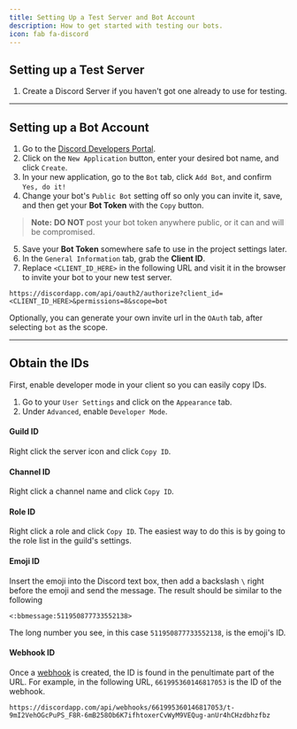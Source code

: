 ```yaml
---
title: Setting Up a Test Server and Bot Account
description: How to get started with testing our bots.
icon: fab fa-discord
---
```


## Setting up a Test Server

1. Create a Discord Server if you haven't got one already to use for testing.

---

## Setting up a Bot Account

1. Go to the [Discord Developers Portal](https://discordapp.com/developers/applications/).
2. Click on the `New Application` button, enter your desired bot name, and click `Create`.
3. In your new application, go to the `Bot` tab, click `Add Bot`, and confirm `Yes, do it!`
4. Change your bot's `Public Bot` setting off so only you can invite it, save, and then get your **Bot Token** with the `Copy` button.
> **Note:** **DO NOT** post your bot token anywhere public, or it can and will be compromised.
5. Save your **Bot Token** somewhere safe to use in the project settings later.
6. In the `General Information` tab, grab the **Client ID**.
7. Replace `<CLIENT_ID_HERE>` in the following URL and visit it in the browser to invite your bot to your new test server.
```plaintext
https://discordapp.com/api/oauth2/authorize?client_id=<CLIENT_ID_HERE>&permissions=8&scope=bot
```
Optionally, you can generate your own invite url in the `OAuth` tab, after selecting `bot` as the scope.

---

## Obtain the IDs

First, enable developer mode in your client so you can easily copy IDs.

1. Go to your `User Settings` and click on the `Appearance` tab.
2. Under `Advanced`, enable `Developer Mode`.

#### Guild ID

Right click the server icon and click `Copy ID`.

#### Channel ID

Right click a channel name and click `Copy ID`.

#### Role ID

Right click a role and click `Copy ID`.
The easiest way to do this is by going to the role list in the guild's settings.

#### Emoji ID

Insert the emoji into the Discord text box, then add a backslash `\`  right before the emoji and send the message.
The result should be similar to the following

```plaintext
<:bbmessage:511950877733552138>
```

The long number you see, in this case `511950877733552138`, is the emoji's ID.

#### Webhook ID

Once a [webhook](https://support.discordapp.com/hc/en-us/articles/228383668-Intro-to-Webhooks) is created, the ID is found in the penultimate part of the URL.
For example, in the following URL, `661995360146817053` is the ID of the webhook.

```plaintext
https://discordapp.com/api/webhooks/661995360146817053/t-9mI2VehOGcPuPS_F8R-6mB258Ob6K7ifhtoxerCvWyM9VEQug-anUr4hCHzdbhzfbz
```
